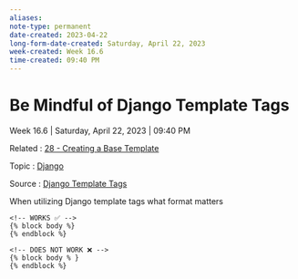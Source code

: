 ```yaml
---
aliases: 
note-type: permanent
date-created: 2023-04-22
long-form-date-created: Saturday, April 22, 2023
week-created: Week 16.6
time-created: 09:40 PM
---
```

# Be Mindful of Django Template Tags

Week 16.6 | Saturday, April 22, 2023 | 09:40 PM

Related : [28 - Creating a Base Template](../tutorials-and-guides/thenewboston-django-tutorial-for-beginners/28%20-%20Creating%20a%20Base%20Template.md)

Topic : [Django](../Django.md)

Source : [Django Template Tags](https://www.w3schools.com/django/django_template_tags.php#:~:text=In%20Django%20templates%2C%20you%20can,them%20in%20%7B%25%20%25%7D%20brackets.)

When utilizing Django template tags what format matters

```django
<!-- WORKS ✅ -->
{% block body %}
{% endblock %}

<!-- DOES NOT WORK ❌ -->
{% block body % }
{% endblock %}
```
